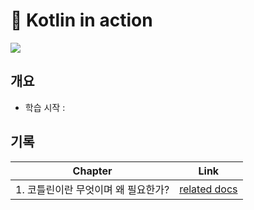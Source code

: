# 📖 Kotlin in action

![](https://image.yes24.com/goods/55148593/l)

## 개요
- 학습 시작 : 

## 기록
| **Chapter**           | **Link**                                    |
| --------------------- | ------------------------------------------- |
| 1. 코틀린이란 무엇이며 왜 필요한가? | [related docs](👩🏻‍💻-Kotlin/kotlin-in-action/chapter1.md) |
